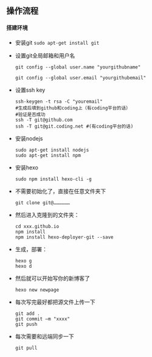 
## 操作流程

#### 搭建环境

- 安装git
	```sudo apt-get install git```
	
- 设置git全局邮箱和用户名

  ```text
  git config --global user.name "yourgithubname" 
  
  git config --global user.email "yourgithubemail"
  ```

- 设置ssh key

  ```text
  ssh-keygen -t rsa -C "youremail"
  #生成后填到github和coding上（有coding平台的话）
  #验证是否成功
  ssh -T git@github.com
  ssh -T git@git.coding.net #(有coding平台的话)
  ```

- 安装nodejs

  ```text
  sudo apt-get install nodejs
  sudo apt-get install npm
  ```

- 安装hexo

  ```text
  sudo npm install hexo-cli -g
  ```

- 不需要初始化了，直接在任意文件夹下

  ```text
  git clone git@………………
  ```

- 然后进入克隆到的文件夹：

  ```text
  cd xxx.github.io
  npm install
  npm install hexo-deployer-git --save
  ```

- 生成，部署：

  ```text
  hexo g
  hexo d
  ```

- 然后就可以开始写你的新博客了

  ```text
  hexo new newpage
  ```

- 每次写完最好都把源文件上传一下

  ```text
  git add .
  git commit –m "xxxx"
  git push 
  ```

- 每次需要和远端同步一下

  ```text
  git pull
  ```

  